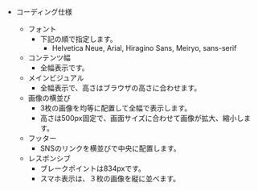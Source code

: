 - コーディング仕様

  - フォント
    - 下記の順で指定します。
      - Helvetica Neue, Arial, Hiragino Sans, Meiryo, sans-serif
  - コンテンツ幅
    - 全幅表示です。
  - メインビジュアル
    - 全幅表示で、高さはブラウザの高さに合わせます。
  - 画像の横並び
    - 3枚の画像を均等に配置して全幅で表示します。
    - 高さは500px固定で、画面サイズに合わせて画像が拡大、縮小します。
  - フッター
    - SNSのリンクを横並びで中央に配置します。
  - レスポンシブ
    - ブレークポイントは834pxです。
    - スマホ表示は、３枚の画像を縦に並べます。